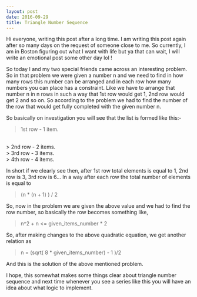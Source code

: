 ```yaml
---
layout: post
date: 2016-09-29
title: Triangle Number Sequence 
---
```


Hi everyone, writing this post after a long time. I am writing this post again after so many days on the 
request of someone close to me. So currently, I am in Boston figuring out what I want with life but ya 
that can wait, I will write an emotional post some other day lol !

So today I and my two special friends came across an interesting problem. So in that problem we were given a number n and 
we need to find in how many rows this number can be arranged and in each row how many numbers you can place has a constraint.
Like we have to arrange that number n in n rows in such a way that 1st row would get 1, 2nd row would get 2 and so on.
So according to the problem we had to find the number of the row that would get fully completed with the given number n.

So basically on investigation you will see that the list is formed like this:-

> 1st row - 1 item.
</br>
> 2nd row - 2 items.
</br>
> 3rd row - 3 items.
</br>
> 4th row - 4 items.

In short if we clearly see then, after 1st row total elements is equal to 1, 2nd row is 3, 3rd row is 6... 
In a way after each row the total number of elements is equal to 

> (n * (n + 1) ) / 2

So, now in the problem we are given the above value and we had to find the row number, so basically the row becomes something like,

> n^2 + n <= given_items_number * 2

So, after making changes to the above quadratic equation, we get another relation as

> n = (sqrt( 8 * given_items_number) - 1 )/2

And this is the solution of the above mentioned problem.

I hope, this somewhat makes some things clear about triangle number sequence and next time whenever you see a series like this you will 
have an idea about what logic to implement. 